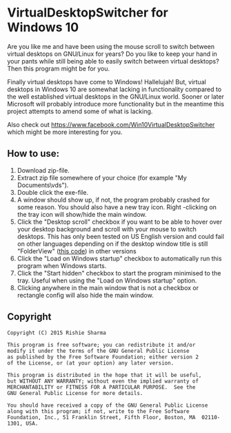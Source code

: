 # VirtualDesktopSwitcher for Windows 10

Are you like me and have been using the mouse scroll to switch between virtual desktops on GNU/Linux for years? Do you like to keep your hand in your pants while still being able to easily switch between virtual desktops? Then this program might be for you.

Finally virtual desktops have come to Windows! Hallelujah! But, virtual desktops in Windows 10 are somewhat lacking in functionality compared to the well established virtual desktops in the GNU/Linux world. Sooner or later Microsoft will probably introduce more functionality but in the meantime this project attempts to amend some of what is lacking.

Also check out https://www.facebook.com/Win10VirtualDesktopSwitcher which might be more interesting for you.

## How to use:
1. Download zip-file.
2. Extract zip file somewhere of your choice (for example "My Documents\vds\").
3. Double click the exe-file.
4. A window should show up, if not, the program probably crashed for some reason. You should also have a new tray icon. Right -clicking on the tray icon will show/hide the main window.
5. Click the "Desktop scroll" checkbox if you want to be able to hover over your desktop background and scroll with your mouse to switch desktops. This has only been tested on US English version and could fail on other languages depending on if the desktop window title is still "FolderView" ([this code](VirtualDesktopSwitcher/VirtualDesktopSwitcherForm.cs#L272)) in other versions 
6. Click the "Load on Windows startup" checkbox to automatically run this program when Windows starts.
7. Click the "Start hidden" checkbox to start the program minimised to the tray. Useful when using the "Load on Windows startup" option.
8. Clicking anywhere in the main window that is not a checkbox or rectangle config will also hide the main window.


## Copyright
```
Copyright (C) 2015 Rishie Sharma

This program is free software; you can redistribute it and/or
modify it under the terms of the GNU General Public License
as published by the Free Software Foundation; either version 2
of the License, or (at your option) any later version.

This program is distributed in the hope that it will be useful,
but WITHOUT ANY WARRANTY; without even the implied warranty of
MERCHANTABILITY or FITNESS FOR A PARTICULAR PURPOSE.  See the
GNU General Public License for more details.

You should have received a copy of the GNU General Public License
along with this program; if not, write to the Free Software
Foundation, Inc., 51 Franklin Street, Fifth Floor, Boston, MA  02110-1301, USA.
```
